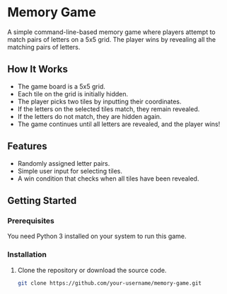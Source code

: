 # Memory Game

A simple command-line-based memory game where players attempt to match pairs of letters on a 5x5 grid. The player wins by revealing all the matching pairs of letters.

## How It Works

- The game board is a 5x5 grid.
- Each tile on the grid is initially hidden.
- The player picks two tiles by inputting their coordinates.
- If the letters on the selected tiles match, they remain revealed.
- If the letters do not match, they are hidden again.
- The game continues until all letters are revealed, and the player wins!

## Features

- Randomly assigned letter pairs.
- Simple user input for selecting tiles.
- A win condition that checks when all tiles have been revealed.

## Getting Started

### Prerequisites

You need Python 3 installed on your system to run this game.

### Installation

1. Clone the repository or download the source code.

   ```bash
   git clone https://github.com/your-username/memory-game.git
